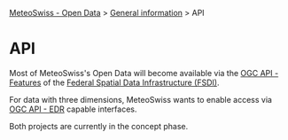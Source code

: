 [MeteoSwiss - Open Data](https://github.com/MeteoSwiss/opendata/blob/main/README.md) > [General information](https://github.com/MeteoSwiss/opendata/blob/main/README.md#general-information) > API

# <!-- Getting started with --> API

Most of MeteoSwiss's Open Data will become available via the [OGC API - Features](https://ogcapi.ogc.org/features/) of the [Federal Spatial Data Infrastructure (FSDI)](https://www.geo.admin.ch/en/federal-spatial-data-infrastructure-fsdi).

For data with three dimensions, MeteoSwiss wants to enable access via [OGC API - EDR](https://ogcapi.ogc.org/edr/) capable interfaces.

Both projects are currently in the concept phase.



<!-- Our API's follow the OGC API - features standard to make it as easy as possible to use existing tools to work with our data. Even if your favorite tools do not support OGC API - features directly, it builds upon well known standards such as OpenAPI and GeoJSON which are generally well supported.

If you are already familiar with REST API's, you should probably go to the page for the API that contains the data you are interrested in and use the swagger link to test and get help with the type of requests you can make.

If not, you should probably start by looking at the Query primer page. When you have read and understood that, go to API page for the service and see the 'Query parameters' section to learn how to use the API of your choice. The exact structure of a response is also shown on that page.

You can also find guides, examples and packages/libraries made by other users by going to Third-party Examples. Be aware that DMI does not support or provide any guarantees on the content found under user application examples. -->



<!-- Basics: https://opendatadocs.dmi.govcloud.dk/en/Basics -->

